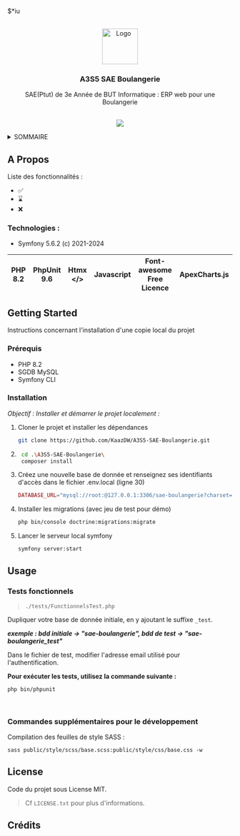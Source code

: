$*iu

<!-- PROJECT LOGO -->
<br />
<div align="center">
  <a href="https://github.com/">
    <img src="images/logo.png" alt="Logo" width="80" height="80">
  </a>

  <h3 align="center">A3S5 SAE Boulangerie</h3>

  <p align="center">
    SAE(Ptut) de 3e Année de BUT Informatique : ERP web pour une Boulangerie
    <br />
    <br />
  </p>
</div>

<p align="center">
  <a href="https://skillicons.dev">
    <img src="https://skillicons.dev/icons?i=symfony,sass,js" />
  </a>
</p>

<!-- TABLE OF CONTENTS -->
<details>
  <summary>SOMMAIRE</summary>
  <ol>
    <li>
      <a href="#about-the-project">About The Project</a>
      <ul>
        <li><a href="#built-with">Built With</a></li>
      </ul>
    </li>
    <li>
      <a href="#getting-started">Getting Started</a>
      <ul>
        <li><a href="#prerequisites">Prerequisites</a></li>
        <li><a href="#installation">Installation</a></li>
      </ul>
    </li>
    <li><a href="#usage">Usage</a></li>
    <li><a href="#roadmap">Roadmap</a></li>
    <li><a href="#contributing">Contributing</a></li>
    <li><a href="#license">License</a></li>
    <li><a href="#contact">Contact</a></li>
    <li><a href="#acknowledgments">Acknowledgments</a></li>
  </ol>
</details>



<!-- ABOUT THE PROJECT -->
## A Propos

Liste des fonctionnalités : 
- ✅
- ⌛
- ❌

### Technologies : 
- Symfony 5.6.2 (c) 2021-2024

[//]: # (tableau markdown)

| PHP 8.2 | PhpUnit 9.6 | Htmx </> | Javascript | Font-awesome Free Licence | ApexCharts.js |
|---------|-------------|----------|------------|---------------------------|---------------|


<!-- GETTING STARTED -->
## Getting Started

Instructions concernant l'installation d'une copie local du projet

### Prérequis

- PHP 8.2
- SGDB MySQL
- Symfony CLI

### Installation

_Objectif : Installer et démarrer le projet localement :_
1. Cloner le projet et installer les dépendances
    ```sh
    git clone https://github.com/KaazDW/A3S5-SAE-Boulangerie.git
    ```
2. ```sh
    cd .\A3S5-SAE-Boulangerie\
    composer install
3. Créez une nouvelle base de donnée et renseignez ses identifiants d'accès dans le fichier .env.local (ligne 30)
    ```php
    DATABASE_URL="mysql://root:@127.0.0.1:3306/sae-boulangerie?charset=utf8"
    ```
3. Installer les migrations (avec jeu de test pour démo)
    ```sh
   php bin/console doctrine:migrations:migrate
   ```
4. Lancer le serveur local symfony
    ```sh
    symfony server:start
    ```
   


<!-- USAGE EXAMPLES -->
## Usage
### Tests fonctionnels
> `./tests/FunctionnelsTest.php`

Dupliquer votre base de donnée initiale, en y ajoutant le suffixe `_test`.

***exemple : bdd initiale -> "sae-boulangerie", bdd de test -> "sae-boulangerie_test"***

Dans le fichier de test, modifier l'adresse email utilisé pour l'authentification.

**Pour exécuter les tests, utilisez la commande suivante :**
```sh
php bin/phpunit
```

<br/>

### Commandes supplémentaires pour le développement
Compilation des feuilles de style SASS :
``` 
sass public/style/scss/base.scss:public/style/css/base.css -w
```

<!-- LICENSE -->
## License

Code du projet sous License MIT. 
<br>
> Cf `LICENSE.txt` pour plus d'informations.


<!-- Sources -->
## Crédits

